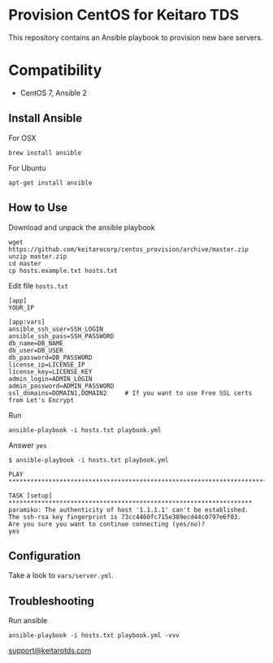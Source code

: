 # Provision CentOS for Keitaro TDS

This repository contains an Ansible playbook to provision new bare servers.

# Compatibility
 - CentOS 7, Ansible 2

## Install Ansible

For OSX

    brew install ansible

For Ubuntu

    apt-get install ansible

## How to Use

Download and unpack the ansible playbook

    wget https://github.com/keitarocorp/centos_provision/archive/master.zip
    unzip master.zip
    cd master
    cp hosts.example.txt hosts.txt

Edit file ```hosts.txt```

    [app]
    YOUR_IP
    
    [app:vars]
    ansible_ssh_user=SSH_LOGIN
    ansible_ssh_pass=SSH_PASSWORD
    db_name=DB_NAME
    db_user=DB_USER
    db_password=DB_PASSWORD
    license_ip=LICENSE_IP
    license_key=LICENSE_KEY
    admin_login=ADMIN_LOGIN
    admin_password=ADMIN_PASSWORD
    ssl_domains=DOMAIN1,DOMAIN2     # If you want to use Free SSL certs from Let's Encrypt

Run 

    ansible-playbook -i hosts.txt playbook.yml


Answer ```yes```

    $ ansible-playbook -i hosts.txt playbook.yml
    
    PLAY ***************************************************************************
    
    TASK [setup] *******************************************************************
    paramiko: The authenticity of host '1.1.1.1' can't be established.
    The ssh-rsa key fingerprint is 73cc4460fc715e389ecd44c0797e6f03.
    Are you sure you want to continue connecting (yes/no)?
    yes
    
## Configuration

Take a look to ```vars/server.yml```.

## Troubleshooting

Run ansible

    ansible-playbook -i hosts.txt playbook.yml -vvv



support@keitarotds.com